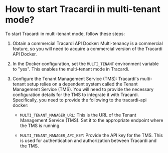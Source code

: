 # How to start Tracardi in multi-tenant mode?

To start Tracardi in multi-tenant mode, follow these steps:

1. Obtain a commercial Tracardi API Docker: Multi-tenancy is a commercial feature, so you will need to acquire a
   commercial version of the Tracardi API Docker.

2. In the Docker configuration, set the `MULTI_TENANT` environment variable to "yes". This enables the multi-tenant mode
   in Tracardi.

3. Configure the Tenant Management Service (TMS): Tracardi's multi-tenant setup relies on a dependent system called the
   Tenant Management Service (TMS). You will need to provide the necessary configuration details for the TMS to
   integrate it with Tracardi. Specifically, you need to provide the following to the tracardi-api docker:

    - `MULTI_TENANT_MANAGER_URL`: This is the URL of the Tenant Management Service (TMS). Set it to the appropriate
      endpoint where the TMS is running.

    - `MULTI_TENANT_MANAGER_API_KEY`: Provide the API key for the TMS. This is used for authentication and authorization
      between Tracardi and the TMS.

